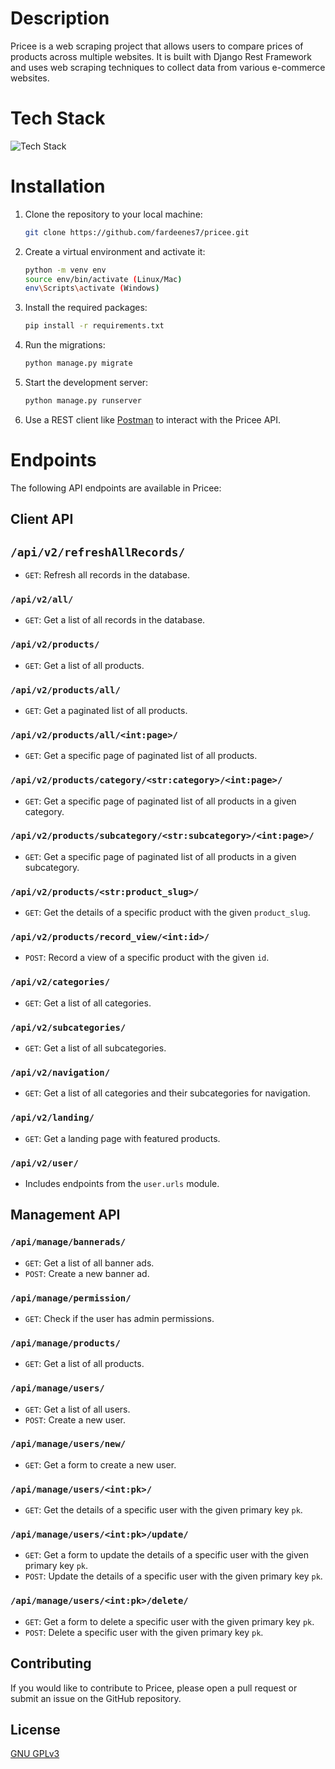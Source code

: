
# Description

Pricee is a web scraping project that allows users to compare prices of products across multiple websites. It is built with Django Rest Framework and uses web scraping techniques to collect data from various e-commerce websites.

# Tech Stack

![Tech Stack](/images/projects/pricee/stack.png)

# Installation

1.  Clone the repository to your local machine:

    ```bash
    git clone https://github.com/fardeenes7/pricee.git
    ```

2.  Create a virtual environment and activate it:

    
    ```bash
    python -m venv env
    source env/bin/activate (Linux/Mac)
    env\Scripts\activate (Windows)
    ```

3.  Install the required packages:


    ```bash
    pip install -r requirements.txt
    ```

4.  Run the migrations:

    ```bash
    python manage.py migrate
    ```

5.  Start the development server:

    ```bash
    python manage.py runserver
    ```

6.  Use a REST client like [Postman](https://www.postman.com/downloads/) to interact with the Pricee API.

# Endpoints

The following API endpoints are available in Pricee:

## Client API

## `/api/v2/refreshAllRecords/`

-   `GET`: Refresh all records in the database.

### `/api/v2/all/`

-   `GET`: Get a list of all records in the database.

### `/api/v2/products/`

-   `GET`: Get a list of all products.

### `/api/v2/products/all/`

-   `GET`: Get a paginated list of all products.

### `/api/v2/products/all/<int:page>/`

-   `GET`: Get a specific page of paginated list of all products.

### `/api/v2/products/category/<str:category>/<int:page>/`

-   `GET`: Get a specific page of paginated list of all products in a given category.

### `/api/v2/products/subcategory/<str:subcategory>/<int:page>/`

-   `GET`: Get a specific page of paginated list of all products in a given subcategory.

### `/api/v2/products/<str:product_slug>/`

-   `GET`: Get the details of a specific product with the given `product_slug`.

### `/api/v2/products/record_view/<int:id>/`

-   `POST`: Record a view of a specific product with the given `id`.

### `/api/v2/categories/`

-   `GET`: Get a list of all categories.

### `/api/v2/subcategories/`

-   `GET`: Get a list of all subcategories.

### `/api/v2/navigation/`

-   `GET`: Get a list of all categories and their subcategories for navigation.

### `/api/v2/landing/`

-   `GET`: Get a landing page with featured products.

### `/api/v2/user/`

-   Includes endpoints from the `user.urls` module.

## Management API

### `/api/manage/bannerads/`

-   `GET`: Get a list of all banner ads.
-   `POST`: Create a new banner ad.

### `/api/manage/permission/`

-   `GET`: Check if the user has admin permissions.

### `/api/manage/products/`

-   `GET`: Get a list of all products.

### `/api/manage/users/`

-   `GET`: Get a list of all users.
-   `POST`: Create a new user.

### `/api/manage/users/new/`

-   `GET`: Get a form to create a new user.

### `/api/manage/users/<int:pk>/`

-   `GET`: Get the details of a specific user with the given primary key `pk`.

### `/api/manage/users/<int:pk>/update/`

-   `GET`: Get a form to update the details of a specific user with the given primary key `pk`.
-   `POST`: Update the details of a specific user with the given primary key `pk`.

### `/api/manage/users/<int:pk>/delete/`

-   `GET`: Get a form to delete a specific user with the given primary key `pk`.
-   `POST`: Delete a specific user with the given primary key `pk`.

## Contributing

If you would like to contribute to Pricee, please open a pull request or submit an issue on the GitHub repository.

## License

[GNU GPLv3](https://www.gnu.org/licenses/gpl-3.0.en.html)
